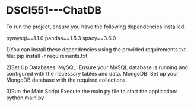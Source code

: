 # DSCI551---ChatDB
To run the project, ensure you have the following dependencies installed:

pymysql==1.1.0
pandas==1.5.3
spacy==3.6.0

1)You can install these dependencies using the provided requirements.txt file:
pip install -r requirements.txt

2)Set Up Databases:
MySQL: Ensure your MySQL database is running and configured with the necessary tables and data.
MongoDB: Set up your MongoDB database with the required collections.

3)Run the Main Script
Execute the main.py file to start the application:
python main.py
